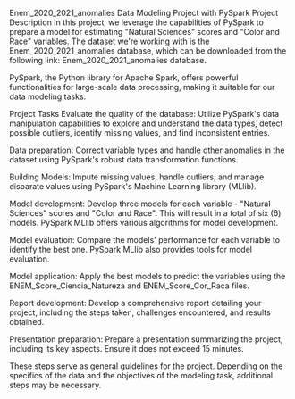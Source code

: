 Enem_2020_2021_anomalies Data Modeling Project with PySpark
Project Description
In this project, we leverage the capabilities of PySpark to prepare a model for estimating "Natural Sciences" scores and "Color and Race" variables. The dataset we're working with is the Enem_2020_2021_anomalies database, which can be downloaded from the following link: Enem_2020_2021_anomalies database.

PySpark, the Python library for Apache Spark, offers powerful functionalities for large-scale data processing, making it suitable for our data modeling tasks.

Project Tasks
Evaluate the quality of the database: Utilize PySpark's data manipulation capabilities to explore and understand the data types, detect possible outliers, identify missing values, and find inconsistent entries.

Data preparation: Correct variable types and handle other anomalies in the dataset using PySpark's robust data transformation functions.

Building Models: Impute missing values, handle outliers, and manage disparate values using PySpark's Machine Learning library (MLlib).

Model development: Develop three models for each variable - "Natural Sciences" scores and "Color and Race". This will result in a total of six (6) models. PySpark MLlib offers various algorithms for model development.

Model evaluation: Compare the models' performance for each variable to identify the best one. PySpark MLlib also provides tools for model evaluation.

Model application: Apply the best models to predict the variables using the ENEM_Score_Ciencia_Natureza and ENEM_Score_Cor_Raca files.

Report development: Develop a comprehensive report detailing your project, including the steps taken, challenges encountered, and results obtained.

Presentation preparation: Prepare a presentation summarizing the project, including its key aspects. Ensure it does not exceed 15 minutes.

These steps serve as general guidelines for the project. Depending on the specifics of the data and the objectives of the modeling task, additional steps may be necessary.
